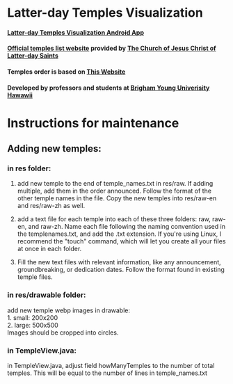 Latter-day Temples Visualization
================================

#### [Latter-day Temples Visualization Android App](https://litianzhang.com/latter-day-temples-visualization-android-app/)

#### [Official temples list website](https://www.churchofjesuschrist.org/temples/list?lang=eng) provided by [The Church of Jesus Christ of Latter-day Saints](https://www.churchofjesuschrist.org/?lang=eng)

#### Temples order is based on [This Website](https://churchofjesuschristtemples.org/temples/chronology/)

#### Developed by professors and students at [Brigham Young Univerisity Hawawii](https://www.byuh.edu/)

# Instructions for maintenance

## Adding new temples: 

### in res folder:
1. add new temple to the end of temple_names.txt in res/raw. If adding multiple, add them in the order announced. Follow the format of the other temple names in the file. Copy the new temples into res/raw-en and res/raw-zh as well.

2. add a text file for each temple into each of these three folders: raw, raw-en, and raw-zh. Name each file following the naming convention used in the templenames.txt, and add the .txt extension. If you're using Linux, I recommend the "touch" command, which will let you create all your files at once in each folder.

3. Fill the new text files with relevant information, like any announcement, groundbreaking, or dedication dates. Follow the format found in existing temple files.

### in res/drawable folder:
add new temple webp images in drawable: <br/>
    1. small: 200x200 <br/>
    2. large: 500x500 <br/>
Images should be cropped into circles.

### in TempleView.java:
in TempleView.java, adjust field howManyTemples to the number of total temples. This will be equal to the number of lines in temple_names.txt
